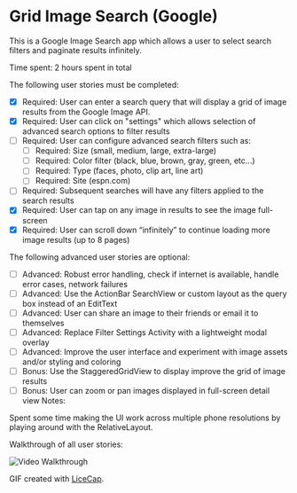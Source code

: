 # Grid Image Search (Google)

This is a Google Image Search app which allows a user to select search filters and paginate results infinitely.  

Time spent: 2 hours spent in total

The following user stories must be completed:

 * [X] Required: User can enter a search query that will display a grid of image results from the Google Image API.
 * [X] Required: User can click on "settings" which allows selection of advanced search options to filter results
 * [ ] Required: User can configure advanced search filters such as: <br />
    - [ ] Required: Size (small, medium, large, extra-large)
    - [ ] Required: Color filter (black, blue, brown, gray, green, etc...)
    - [ ] Required: Type (faces, photo, clip art, line art)
    - [ ] Required: Site (espn.com)
 * [ ] Required: Subsequent searches will have any filters applied to the search results
 * [X] Required: User can tap on any image in results to see the image full-screen
 * [X] Required: User can scroll down “infinitely” to continue loading more image results (up to 8 pages)

The following advanced user stories are optional:
 * [ ] Advanced: Robust error handling, check if internet is available, handle error cases, network failures
 * [ ] Advanced: Use the ActionBar SearchView or custom layout as the query box instead of an EditText
 * [ ] Advanced: User can share an image to their friends or email it to themselves
 * [ ] Advanced: Replace Filter Settings Activity with a lightweight modal overlay
 * [ ] Advanced: Improve the user interface and experiment with image assets and/or styling and coloring
 * [ ] Bonus: Use the StaggeredGridView to display improve the grid of image results
 * [ ] Bonus: User can zoom or pan images displayed in full-screen detail view
Notes:

Spent some time making the UI work across multiple phone resolutions by playing around with the RelativeLayout.

Walkthrough of all user stories:

![Video Walkthrough](GoogleImageSearch.gif)

GIF created with [LiceCap](http://www.cockos.com/licecap/).